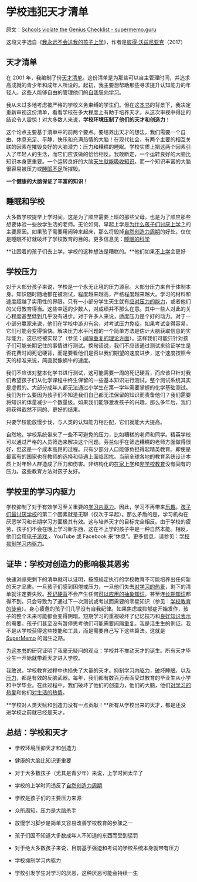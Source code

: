 # 学校违犯天才清单

原文：[Schools violate the Genius Checklist - supermemo.guru](https://supermemo.guru/wiki/Schools_violate_the_Genius_Checklist)

这段文字选自《[我永远不会送我的孩子上学](https://supermemo.guru/wiki/Problem_of_Schooling)》，作者是[彼得·沃兹尼亚克](https://supermemo.guru/wiki/Piotr_Wozniak)（2017）

## 天才清单

在 2001 年，我编制了份[天才清单](https://supermemo.guru/wiki/Genius_Checklist)。这份清单是为那些可以自主管理时间，并追求高成就的青少年和成年人所设的。起初，我主要想帮助那些寻求提升认知能力的年轻人。这些人能够自由的管理他们的[自我导向学习](https://supermemo.guru/wiki/Self-directed_learning)。

我从未过多地考虑被严格的学校义务束缚的学生们。但在这[本书](https://supermemo.guru/wiki/Problem_of_schooling)的背景下，我决定重新审视这份清单，看看学校在多大程度上有助于培养天才。从这次审视中得出的结论令人震惊！对大多数人来说，**学校环境压制了他们的天才和创造力**！

这个论点主要基于清单中的前两个要点。要培养出天才的想法，我们需要一个自由、休息充足、平静、快乐和充满热情的大脑！在现代社会，有两个主要的相互关联的因素在摧毁良好的大脑潜力：压力和糟糕的睡眠。学校实质上把这两个因素引入了年轻人的生活，而它们应该做的恰恰相反。我敢断定，一个运转良好的大脑比知识本身更重要。一个运转良好的大脑[天生就能吸收知识](https://supermemo.guru/wiki/Learn_drive)。而一个知识丰富的大脑很容易被压力或[睡眠不足](https://supermemo.guru/wiki/Sleep_deprivation)所摧毁。

**一个健康的大脑保证了丰富的知识！**

## 睡眠和学校

大多数学校提早上学时间。这是为了顺应需要上班的那些父母。也是为了顺应那些想要体验一些放学生活的老师。无论如何，早起上学是[为什么孩子们讨厌上学？](https://supermemo.guru/wiki/Why_kids_hate_school%3F)的主要原因。如果孩子需要用闹钟来起床，那么将毁掉[自然创造力周期](https://supermemo.guru/wiki/Natural_creativity_cycle)的好处。仅仅是睡眠不好就破坏了学校教育的目的。更多信息见：[睡眠的科学](https://supermemo.guru/wiki/Science_of_sleep) 

**让困着的孩子们去上学，学校的这种想法是糟糕的。**他们如果[不上学](https://supermemo.guru/wiki/Unschooling)会更好

## 学校压力

对于大部分孩子来说，学校是一个永无止境的压力源泉。大部分压力来自于体制本身。知识随时随地都在被测试，程度越来越高，严格程度越来越大。学习的材料和速度超越了实用性的界限。只有一小部分学生天生就有[应对压力的能力](https://supermemo.guru/wiki/Stress_resilience)，或者他们的父母教育得当。这些幸运的少数人，对成绩并不那么在意。其中一些人对此的关心程度甚至低到几乎没有进步。对于许多人来说，适度压力是个好的动力。对于一小部分赢家来说，他们在学校中游刃有余，对考试压力免疫。如果考试变得容易，它们可能会变得愉快。解决压力水平问题的一个简单方法是估计大脑获取信息的实际能力。这已经被实现了（参见：[间隔重复的理论方面](http://www.super-memory.com/articles/theory.htm)）。这样我们可能只针对孩子们可能长期记住的事情进行测试。换句话说，我们不应该通过测试来验证学生是否花费时间死记硬背，而是要看他们是否以我们期望的速度进步，这个速度按照今天的标准来说，简直就像蜗牛的速度。

我们不应该对整本化学书进行测试，这可能需要一周的死记硬背，而应该只针对我们希望孩子们从化学课程中终生保留的一些基本知识进行测试。整个测试系统其实是虚假的。大部分成年人都无法通过小学生在第一学年需要掌握的化学基础测试。我们为什么要因为孩子们不知道我们自己都无法保留的知识而责备他们？我们需要将知识的体量减少一个数量级。如果我们能够激发孩子的兴趣，那么多年后，我们将获得截然不同的、更好的结果。

只要学校能放慢步伐，与人类的认知能力相匹配，它们就能大大提高。

自然地，学校系统带来了一些不可避免的压力，比如糟糕的老师和同学。精英学校可以通过严格的人员筛选来解决这个问题。芬兰似乎在筛选糟糕的老师方面做得很好，但这是一个成本高昂的过程。只有少部分人口能够负担得起精英教育。即使是最富有的国家也在教师的选择和待遇上面临困扰。当前全球各地的教育系统设计本质上对年轻人群造成了压力和伤害。非结构化的[在家上学](https://supermemo.guru/wiki/Homeschooling)和[非学校教育](https://supermemo.guru/wiki/Unschooling)没有固有的压力。这些教育方法对孩子友好。

## 学校里的学习内驱力

学校抑制了对于有效学习至关重要的[学习内驱力](https://supermemo.guru/wiki/Learn_drive)。因此，学习不再带来[乐趣](https://supermemo.guru/wiki/Pleasure_of_learning)。[孩子们最讨厌学校](https://supermemo.guru/wiki/Why_kids_hate_school%3F)的第二个因素就是无聊（仅次于早起）。那么矛盾的是，学习机构在厌恶学习和长期学习方面极其有效。这与培养天才的目标完全相反。由于学校的疲劳，孩子们不会在晚上学习新东西，这在不上学的孩子中是一种自然本能。相反，他们会用[电子游戏](https://supermemo.guru/wiki/Videogames),、YouTube 或 Facebook 来“休息”。更多信息，请参见：[学校抑制学习内驱力](https://supermemo.guru/wiki/Schools_suppress_the_learn_drive)。

## 证毕：学校对创造力的影响极其恶劣

快速浏览完剩下的清单就可以证明，按照规定执行的学校教育不可能培养出任何新的天才品质。一旦孩子们感到困倦或压力，一旦他们失去[对学习的热爱](https://supermemo.guru/wiki/Pleasure_of_learning)，剩下的清单就注定要失败。[死记硬背](https://supermemo.guru/wiki/Cramming)不会产生任何[可以应用的抽象知识](https://supermemo.guru/wiki/Coherence)。甚至连[长期知识](https://supermemo.guru/wiki/Stability)都得不到。只会导致为了通过下一次测试或考试而需要的零星知识（参见：[学校教育的徒劳](https://supermemo.guru/wiki/Futility_of_schooling)）。身心疲惫的孩子们几乎没有自我纪律。如果焦虑或抑郁症开始发作，孩子的整个未来可能都会变得阴暗。短期学习的重视破坏了记忆技巧和[良好知识表示](https://supermemo.guru/wiki/20_rules)的需要。孩子们甚至没有暂停思考他们可能需要[间隔重复](https://supermemo.guru/wiki/Spaced_repetition)。我是活生生的例证。我不是从学校获得这些技能和工具，而是需要自己写下这些算法。这就是 [SuperMemo](https://supermemo.guru/wiki/SuperMemo) 的诞生之路。

为[这本书](https://supermemo.guru/wiki/Problem_of_schooling)的研究证明了我毫无疑问的观点：学校并不推动天才的诞生。所有天才毕业生一开始就带着天才进入学校。

我敢说，学校教育过程中也损失了大量的天才。抑制[学习内驱力](https://supermemo.guru/wiki/Learn_drive)，[破坏睡眠](https://supermemo.guru/wiki/Sleep_deprivation)，以及[压力](https://supermemo.guru/wiki/Stress_resilience)，都是有效的反脑武器。每年，我们都有数百万表面受过教育的毕业生从小学和中学毕业。在此过程中，我们破坏了他们的创造力，他们的大脑，他们[对学习的热爱](https://supermemo.guru/wiki/Pleasure_of_learning)和他们[对生活的热情](https://supermemo.guru/wiki/How_school_can_ruin_a_life)。

**学校对人类天赋和创造力没有一点贡献！**所有从学校出来的天才，都是还没进学校之前就已经是天才。

## 总结：学校和天才

- 学校环境压抑天才和创造力

- 健康的大脑比知识更重要

- 对于大多数孩子（尤其是青少年）来说，上学时间太早了

- 学校的上学时间违反了[自然创造力周期](https://supermemo.guru/wiki/Natural_creativity_cycle)

- 学校是孩子们的主要压力来源

- 众所周知，压力是大脑杀手

- 放慢学习脚步是简单又容易改善学校教育的步骤之一

- 孩子们因不知道大多数成年人不知道的东西而受到惩罚

- 对于绝大多数孩子来说，目前基于强迫和考试的学校系统本身就带有压力

- 学校抑制学习内驱力

- 学校引发学生对学习的厌恶，这种厌恶可能会持续一生